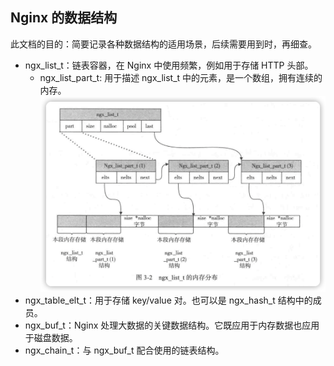 
Nginx 的数据结构
---

此文档的目的：简要记录各种数据结构的适用场景，后续需要用到时，再细查。

- ngx_list_t：链表容器，在 Nginx 中使用频繁，例如用于存储 HTTP 头部。
    * ngx_list_part_t: 用于描述 ngx_list_t 中的元素，是一个数组，拥有连续的内存。
![](ngx_list_t.png)
- ngx_table_elt_t：用于存储 key/value 对。也可以是 ngx_hash_t 结构中的成员。
- ngx_buf_t：Nginx 处理大数据的关键数据结构。它既应用于内存数据也应用于磁盘数据。
- ngx_chain_t：与 ngx_buf_t 配合使用的链表结构。
